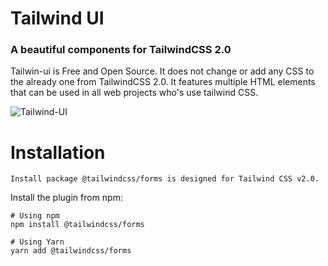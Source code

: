 # Tailwind UI
### A beautiful components for TailwindCSS 2.0
Tailwin-ui is Free and Open Source. It does not change or add any CSS to the already one from TailwindCSS 2.0. It features multiple HTML elements that can be used in all web projects who's use tailwind CSS.

![Tailwind-UI](https://camo.githubusercontent.com/f5a9f3f06099ab8a2edbafca5d420ce714b8ae0e9abd0e3bb9aa5df971170862/68747470733a2f2f7777772e7461696c77696e642d6b69742e636f6d2f64617368626f6172642e706e67)

# Installation
```
Install package @tailwindcss/forms is designed for Tailwind CSS v2.0.
```

Install the plugin from npm:

```shell
# Using npm
npm install @tailwindcss/forms

# Using Yarn
yarn add @tailwindcss/forms
```
